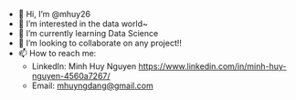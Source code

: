 - 👋 Hi, I’m @mhuy26
- 👀 I’m interested in the data world~
- 🌱 I’m currently learning Data Science
- 💞️ I’m looking to collaborate on any project!!
- 📫 How to reach me: 
  - LinkedIn: Minh Huy Nguyen https://www.linkedin.com/in/minh-huy-nguyen-4560a7267/
  - Email: mhuyngdang@gmail.com
<!---
mhuy26/mhuy26 is a ✨ special ✨ repository because its `README.md` (this file) appears on your GitHub profile.
You can click the Preview link to take a look at your changes.
--->
